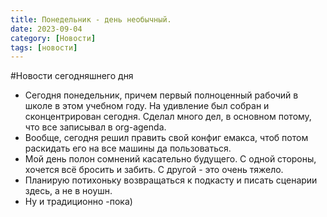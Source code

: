 ```yaml
---
title: Понедельник - день необычный. 
date: 2023-09-04
category: [Новости]
tags: [новости]
---
```

#Новости сегодняшнего дня
- Сегодня понедельник, причем первый полноценный рабочий в школе в этом учебном году. На удивление был собран и сконцентрирован сегодня. Сделал много дел, в основном потому, что все записывал в org-agenda.
- Вообще, сегодня решил править свой конфиг емакса, чтоб потом раскидать его на все машины да пользоваться.
- Мой день полон сомнений касательно будущего. С одной стороны, хочется всё бросить и забить. С другой - это очень тяжело.
- Планирую потихоньку возвращаться к подкасту и писать сценарии здесь, а не в ноушн.
- Ну и традиционно -пока) 
